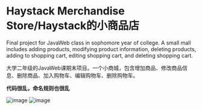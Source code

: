 # Haystack Merchandise Store/Haystack的小商品店
Final project for JavaWeb class in sophomore year of college. A small mall includes adding products, modifying product information, deleting products, adding to shopping cart, editing shopping cart, and deleting shopping cart.

大学二年级的JavaWeb课期末项目。一个小商城，包含增加商品、修改商品信息、删除商品、加入购物车、编辑购物车、删除购物车。

**代码很乱，命名规则也很乱**

![image](https://github.com/haystack666/HaystackMerchandiseStore/assets/56021097/dc134410-bd17-42ae-9863-174b5ef81c90)
![image](https://github.com/haystack666/HaystackMerchandiseStore/assets/56021097/7656e740-01e7-4132-9541-c0b2c306024e)
